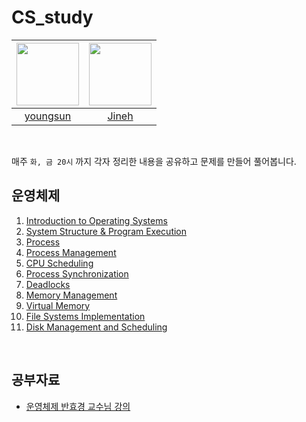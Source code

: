 # CS_study

|<img width="100" src="https://user-images.githubusercontent.com/77915491/178108559-b9db17c3-128a-46d2-8a4f-32da6126b04b.JPG">|<img width="100" height="100" src="https://user-images.githubusercontent.com/77915491/178108686-be442a09-e930-4e9c-b8cf-10b2bf47e284.JPG">|
|:---:|:---:|
|[youngsun](https://github.com/dudtjs1021ej)|[Jineh](https://github.com/Jineh)|

</br>

매주 `화, 금 20시` 까지 각자 정리한 내용을 공유하고 문제를 만들어 풀어봅니다.
</br>


## 운영체제
1. [Introduction to Operating Systems](https://github.com/dudtjs1021ej/CS_study/issues/1)
2. [System Structure & Program Execution](https://github.com/dudtjs1021ej/CS_study/issues/2)
3. [Process](https://github.com/dudtjs1021ej/CS_study/issues/3)
4. [Process Management](https://github.com/dudtjs1021ej/CS_study/issues/4)
5. [CPU Scheduling](https://github.com/dudtjs1021ej/CS_study/issues/5)
6. [Process Synchronization](https://github.com/dudtjs1021ej/CS_study/issues/6)
7. [Deadlocks](https://github.com/dudtjs1021ej/CS_study/issues/8)
8. [Memory Management](https://github.com/dudtjs1021ej/CS_study/issues/9)
9. [Virtual Memory](https://github.com/dudtjs1021ej/CS_study/issues/10)
10. [File Systems Implementation](https://github.com/dudtjs1021ej/CS_study/issues/11)
11. [Disk Management and Scheduling](https://github.com/dudtjs1021ej/CS_study/issues/12)

</br>

## 공부자료
  - [운영체제 반효경 교수님 강의](http://www.kocw.net/home/search/kemView.do?kemId=1046323)
